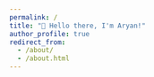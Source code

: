 ```yaml
---
permalink: /
title: "👋 Hello there, I'm Aryan!"
author_profile: true
redirect_from: 
  - /about/
  - /about.html
---
```




